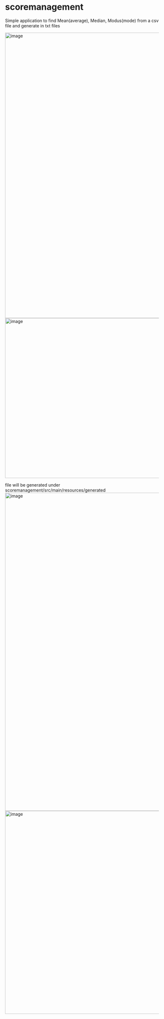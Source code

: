# scoremanagement
Simple application to find Mean(average), Median, Modus(mode) from a csv file and generate in txt files

<img width="935" alt="image" src="https://github.com/ryokuu/scoremanagement/assets/47828649/729c8111-dc0f-4c4f-80bf-abc9bd770f66">
<img width="524" alt="image" src="https://github.com/ryokuu/scoremanagement/assets/47828649/5c206a7c-9e6d-4c56-8642-852d4a06fab1">

file will be generated under scoremanagement/src/main/resources/generated
<img width="1042" alt="image" src="https://github.com/ryokuu/scoremanagement/assets/47828649/8f44f3e6-2b03-4b07-8401-f89404e349af">
<img width="665" alt="image" src="https://github.com/ryokuu/scoremanagement/assets/47828649/8627b37a-295e-4014-b02a-d9d9b08ec83c">

